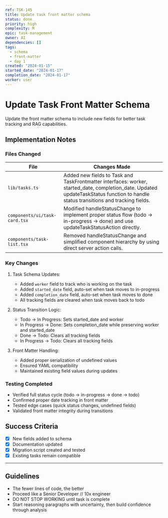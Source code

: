 ```yaml
---
ref: TSK-145
title: Update task front matter schema
status: done
priority: high
complexity: M
epic: task-management
owner: AI
dependencies: []
tags:
  - schema
  - front-matter
  - day 1
created: "2024-01-15"
started_date: "2024-01-17"
completion_date: "2024-01-17"
worker: user
---
```


# Update Task Front Matter Schema

Update the front matter schema to include new fields for better task tracking and RAG capabilities.

## Implementation Notes

### Files Changed

| File                          | Changes Made                                                                                                                                                                        |
| ----------------------------- | ----------------------------------------------------------------------------------------------------------------------------------------------------------------------------------- |
| `lib/tasks.ts`                | Added new fields to Task and TaskFrontmatter interfaces: worker, started_date, completion_date. Updated updateTaskStatus function to handle status transitions and tracking fields. |
| `components/ui/task-card.tsx` | Modified handleStatusChange to implement proper status flow (todo -> in-progress -> done) and use updateTaskStatusAction directly.                                                  |
| `components/task-list.tsx`    | Removed handleStatusChange and simplified component hierarchy by using direct server action calls.                                                                                  |

### Key Changes

1. Task Schema Updates:

   - Added `worker` field to track who is working on the task
   - Added `started_date` field, auto-set when task moves to in-progress
   - Added `completion_date` field, auto-set when task moves to done
   - All tracking fields are cleared when task moves back to todo

2. Status Transition Logic:

   - Todo -> In Progress: Sets started_date and worker
   - In Progress -> Done: Sets completion_date while preserving worker and started_date
   - Done -> Todo: Clears all tracking fields
   - In Progress -> Todo: Clears all tracking fields

3. Front Matter Handling:
   - Added proper serialization of undefined values
   - Ensured YAML compatibility
   - Maintained existing field values during updates

### Testing Completed

- Verified full status cycle (todo -> in-progress -> done -> todo)
- Confirmed proper date tracking in front matter
- Tested edge cases (quick status changes, undefined fields)
- Validated front matter integrity during transitions

## Success Criteria

- [x] New fields added to schema
- [x] Documentation updated
- [x] Migration script created and tested
- [x] Existing tasks remain compatible

---

## Guidelines

- The fewer lines of code, the better
- Proceed like a Senior Developer // 10x engineer
- DO NOT STOP WORKING until task is complete
- Start reasoning paragraphs with uncertainty, then build confidence through analysis
